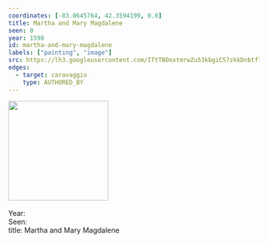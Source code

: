```yaml
---
coordinates: [-83.0645764, 42.3594199, 0.0]
title: Martha and Mary Magdalene
seen: 0
year: 1598
id: martha-and-mary-magdalene
labels: ["painting", "image"]
src: https://lh3.googleusercontent.com/ITtTBOoxtmrwZu53kbgiC57zkkDnbtfl7cHBluFW_UcPt0nvsKak4_cFXHvTet_MAwSIEsMHG0IVtZ4Ok1ZVNzhBuZMCPAPR3Wy6xAFd52RGv2y3z9Q306n7iz7EkTsTlQ
edges:
  - target: caravaggio
    type: AUTHORED_BY
---
```


<img src="https://lh3.googleusercontent.com/ITtTBOoxtmrwZu53kbgiC57zkkDnbtfl7cHBluFW_UcPt0nvsKak4_cFXHvTet_MAwSIEsMHG0IVtZ4Ok1ZVNzhBuZMCPAPR3Wy6xAFd52RGv2y3z9Q306n7iz7EkTsTlQ" height="200" width="auto" /><br><br>Year: <br>Seen: <br>title: Martha and Mary Magdalene